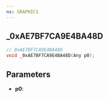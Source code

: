 ```yaml
---
ns: GRAPHICS
---
```

## _0xAE7BF7CA9E4BA48D

```c
// 0xAE7BF7CA9E4BA48D
void _0xAE7BF7CA9E4BA48D(Any p0);
```

## Parameters
* **p0**:
